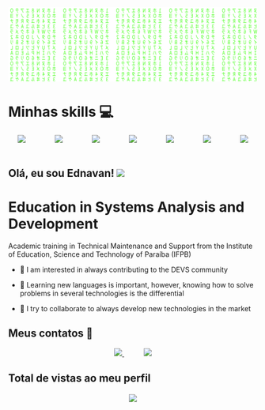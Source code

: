 [![Matrix SVG](matrix.svg)](https://www.youtube.com/channel/UCXm0xRtDRrdnvkW24WmkBqA)

# Minhas skills :computer:

<div align="center">
    <img height="25" src="https://img.shields.io/badge/Java-ED8B00?style=for-the-badge&logo=java&logoColor=white">
    &nbsp;&nbsp;&nbsp;&nbsp;&nbsp;&nbsp;&nbsp;&nbsp;&nbsp;&nbsp;&nbsp;&nbsp;&nbsp;
    <img height="25" src="	https://img.shields.io/badge/JavaScript-323330?style=for-the-badge&logo=javascript&logoColor=F7DF1E">
    &nbsp;&nbsp;&nbsp;&nbsp;&nbsp;&nbsp;&nbsp;&nbsp;&nbsp;&nbsp;&nbsp;&nbsp;&nbsp;
    <img height="25" src="https://img.shields.io/badge/HTML5-E34F26?style=for-the-badge&logo=html5&logoColor=white">
    &nbsp;&nbsp;&nbsp;&nbsp;&nbsp;&nbsp;&nbsp;&nbsp;&nbsp;&nbsp;&nbsp;&nbsp;&nbsp;
    <img height="25" src="https://img.shields.io/badge/CSS3-1572B6?style=for-the-badge&logo=css3&logoColor=white">
    &nbsp;&nbsp;&nbsp;&nbsp;&nbsp;&nbsp;&nbsp;&nbsp;&nbsp;&nbsp;&nbsp;&nbsp;&nbsp;
    <img height="25" src="https://img.shields.io/badge/MySQL-00000F?style=for-the-badge&logo=mysql&logoColor=white">
    &nbsp;&nbsp;&nbsp;&nbsp;&nbsp;&nbsp;&nbsp;&nbsp;&nbsp;&nbsp;&nbsp;&nbsp;&nbsp;
    <img height="25" src="https://img.shields.io/badge/GitHub-100000?style=for-the-badge&logo=github&logoColor=white">
    &nbsp;&nbsp;&nbsp;&nbsp;&nbsp;&nbsp;&nbsp;&nbsp;&nbsp;&nbsp;&nbsp;&nbsp;&nbsp;
    <img height="25" src="https://img.shields.io/badge/AngularJS-E23237?style=for-the-badge&logo=angularjs&logoColor=white">

</div>
</br>

## Olá, eu sou Ednavan! <img src="https://raw.githubusercontent.com/iampavangandhi/iampavangandhi/master/gifs/Hi.gif" width="30px"></h2>
# Education in Systems Analysis and Development 

Academic training in Technical Maintenance and Support from the Institute of Education, Science and Technology of Paraíba (IFPB)
- 👀  I am interested in always contributing to the DEVS community
- 🌱 Learning new languages is important, however, knowing how to solve problems in several technologies is the differential

- 💞️ I try to collaborate to always develop new technologies in the market


## Meus contatos :iphone:
<p align="center">
<a href="https://github.com/Ednavan">
        <img  src="https://img.shields.io/badge/github-%23100000.svg?&style=for-the-badge&logo=github&logoColor=white&link=mailto:https://github.com/Ednavan">
    </a>
    &nbsp;&nbsp;&nbsp;&nbsp;&nbsp;&nbsp;&nbsp;&nbsp;&nbsp;
    <a href="https://www.linkedin.com/in/ednavan-lima">
        <img src="https://img.shields.io/badge/linkedin-%230077B5.svg?&style=for-the-badge&logo=linkedin&logoColor=white&link=mailto:https://www.linkedin.com/in/ednavan-lima/">
    </a>
</p>

<p align="center">

## Total de vistas ao meu perfil <br>

<p align="center">
    <img align="center" src="https://profile-counter.glitch.me/Ednavan/count.svg">
</p>

</p>
<!---
Ednavan/Ednavan is a ✨ special ✨ repository because its `README.md` (this file) appears on your GitHub profile.
You can click the Preview link to take a look at your changes.
--->

